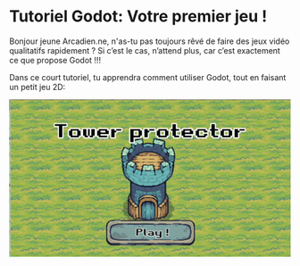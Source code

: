 # Tutoriel Godot: Votre premier jeu !

Bonjour jeune Arcadien.ne, n'as-tu pas toujours rêvé de faire des jeux vidéo qualitatifs rapidement ?
Si c’est le cas, n’attend plus, car c’est exactement ce que propose Godot !!!

Dans ce court tutoriel, tu apprendra comment utiliser Godot, tout en faisant un petit jeu 2D:

![Example](docs/img/preview.gif)
